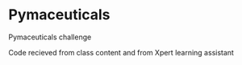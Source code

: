 # Pymaceuticals

Pymaceuticals challenge

Code recieved from class content and from Xpert learning assistant